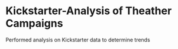 # Kickstarter-Analysis of Theather Campaigns
Performed analysis on Kickstarter data to determine trends
